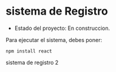 <h1>sistema de Registro</h1>

- Estado del proyecto: En construccion.

Para ejecutar el sistema, debes poner:

```npm install react```

sistema de registro 2
